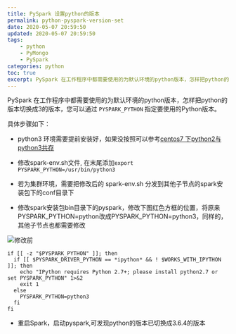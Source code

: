 ```yaml
---
title: PySpark 设置python的版本
permalink: python-pyspark-version-set
date: 2020-05-07 20:59:50
updated: 2020-05-07 20:59:50
tags: 
    - python
    - PyMongo
    - PySpark
categories: python
toc: true
excerpt: PySpark 在工作程序中都需要使用的为默认环境的python版本，怎样把python的版本切换成3的版本，您可以通过 `PYSPARK_PYTHON` 指定要使用的Python版本。
---
```


PySpark 在工作程序中都需要使用的为默认环境的python版本，怎样把python的版本切换成3的版本，您可以通过 `PYSPARK_PYTHON` 指定要使用的Python版本。

具体步骤如下：

- python3 环境需要提前安装好，如果没按照可以参考[centos7 下python2与python3共存](https://www.studytime.xin/python/2020/01/20/python-centos7-install.html)

- 修改spark-env.sh文件, 在末尾添加`export PYSPARK_PYTHON=/usr/bin/python3`

- 若为集群环境，需要把修改后的 spark-env.sh 分发到其他子节点的spark安装包下的conf目录下

- 修改spark安装包bin目录下的pyspark，修改下图红色方框的位置，将原来PYSPARK_PYTHON=python改成PYSPARK_PYTHON=python3，同样的，其他子节点也都需要修改

![修改前](https://static.studytime.xin/image/articles/20200308153043.png)

```
if [[ -z "$PYSPARK_PYTHON" ]]; then
  if [[ $PYSPARK_DRIVER_PYTHON == *ipython* && ! $WORKS_WITH_IPYTHON ]]; then
    echo "IPython requires Python 2.7+; please install python2.7 or set PYSPARK_PYTHON" 1>&2
    exit 1
  else
    PYSPARK_PYTHON=python3
  fi
fi
```

- 重启Spark，启动pyspark,可发现python的版本已切换成3.6.4的版本
